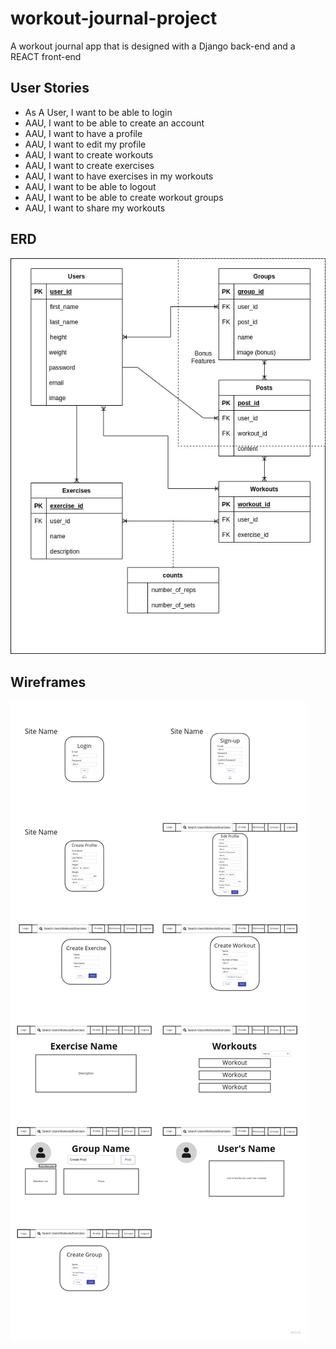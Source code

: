 # workout-journal-project
A workout journal app that is designed with a Django back-end and a REACT front-end



## User Stories
* As A User, I want to be able to login
* AAU, I want to be able to create an account
* AAU, I want to have a profile
* AAU, I want to edit my profile
* AAU, I want to create workouts
* AAU, I want to create exercises
* AAU, I want to have exercises in my workouts
* AAU, I want to be able to logout
* AAU, I want to be able to create workout groups
* AAU, I want to share my workouts

## ERD
![ERD image](prep/workout-erd.jpg)

## Wireframes
![Wireframes](prep/Workout%20Journal%20-%20Wireframes.jpg)